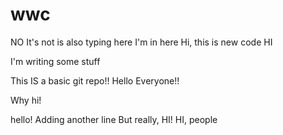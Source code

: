 # wwc
NO It's not
is also typing here
I'm in here
Hi, this is new code
HI

I'm writing some stuff

This IS a basic git repo!!
Hello Everyone!!


Why hi!

hello!
Adding another line
But really, HI!
HI, people

